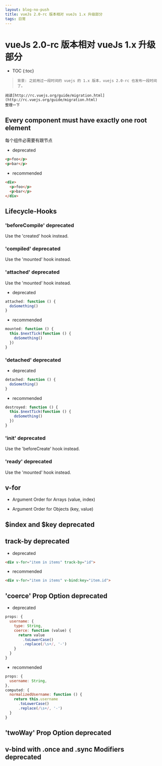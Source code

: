 ```yaml
---
layout: blog-no-push
title: vueJs 2.0-rc 版本相对 vueJs 1.x 升级部分
tags: 日常
---
```


# vueJs 2.0-rc 版本相对 vueJs 1.x 升级部分

* TOC
{:toc}

>     背景: 之前用过一段时间的 vuejs 的 1.x 版本，vuejs 2.0-rc 也发布一段时间了。
    阅读[http://rc.vuejs.org/guide/migration.html](http://rc.vuejs.org/guide/migration.html)
    整理一下

## Every component must have exactly one root element

每个组件必需要有跟节点

* deprecated

```html
<p>foo</p>
<p>bar</p>
```

* recommended

```html
<div>
  <p>foo</p>
  <p>bar</p>
</div>
```

## Lifecycle-Hooks

### 'beforeCompile' deprecated

Use the 'created' hook instead.



### 'compiled' deprecated

Use the 'mounted' hook instead.



### 'attached' deprecated

Use the 'mounted' hook instead.

* deprecated

```js
attached: function () {
  doSomething()
}
```

* recommended

```js
mounted: function () {
  this.$nextTick(function () {
    doSomething()
  })
}
```

### 'detached' deprecated

* deprecated

```js
detached: function () {
  doSomething()
}
```

* recommended

```js
destroyed: function () {
  this.$nextTick(function () {
    doSomething()
  })
}
```

### 'init' deprecated

Use the 'beforeCreate' hook instead.

### 'ready' deprecated

Use the 'mounted' hook instead.

## v-for

* Argument Order for Arrays (value, index)

* Argument Order for Objects (key, value)

## $index and $key deprecated

## track-by deprecated

* deprecated

```html
<div v-for="item in items" track-by="id">
```

* recommended

```html
<div v-for="item in items" v-bind:key="item.id">
```

## 'coerce'  Prop Option  deprecated

* deprecated

```js
props: {
  username: {
    type: String,
    coerce: function (value) {
      return value
        .toLowerCase()
        .replace(/\s+/, '-')
    }
  }
}
```

* recommended

```js
props: {
  username: String,
},
computed: {
  normalizedUsername: function () {
    return this.username
      .toLowerCase()
      .replace(/\s+/, '-')
  }
}
```

## 'twoWay' Prop Option  deprecated

## v-bind with .once and .sync Modifiers deprecated
